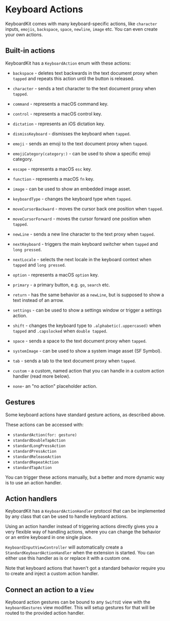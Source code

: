 # Keyboard Actions

KeyboardKit comes with many keyboard-specific actions, like `character` inputs, `emojis`, `backspace`, `space`, `newline`, `image` etc. You can even create your own actions.


## Built-in actions

KeyboardKit has a `KeyboardAction` enum with these actions:

* `backspace` - deletes text backwards in the text document proxy when `tapped` and repeats this action until the button is released.
* `character` - sends a text character to the text document proxy when `tapped`.
* `command` - represents a macOS command key.
* `control` - represents a macOS control key.
* `dictation` - represents an iOS dictation key.
* `dismissKeyboard` - dismisses the keyboard when `tapped`.
* `emoji` - sends an emoji to the text document proxy when `tapped`.
* `emojiCategory(category:)` - can be used to show a specific emoji category.
* `escape` - represents a macOS `esc` key.
* `function` - represents a macOS `fn` key.
* `image` - can be used to show an embedded image asset.
* `keyboardType` - changes the keyboard type when `tapped`.
* `moveCursorBackward` - moves the cursor back one position when `tapped`.
* `moveCursorForward` - moves the cursor forward one position when `tapped`.
* `newLine` - sends a new line character to the text proxy when `tapped`.
* `nextKeyboard` - triggers the main keyboard switcher when `tapped` and `long pressed`.
* `nextLocale` - selects the next locale in the keyboard context when `tapped` and `long pressed`.
* `option` - represents a macOS `option` key.
* `primary` - a primary button, e.g. `go`, `search` etc.
* `return` - has the same behavior as a `newLine`, but is supposed to show a text instead of an arrow.
* `settings` - can be used to show a settings window or trigger a settings action.
* `shift` - changes the keyboard type to `.alphabetic(.uppercased)` when `tapped` and `.capslocked` when `double tapped`.
* `space` - sends a space to the text document proxy when `tapped`.
* `systemImage` - can be used to show a system image asset (SF Symbol).
* `tab` - sends a tab to the text document proxy when `tapped`.

* `custom` - a custom, named action that you can handle in a custom action handler (read more below).

* `none`- an "no action" placeholder action.


## Gestures

Some keyboard actions have standard gesture actions, as described above. 

These actions can be accessed with:

* `standardAction(for: gesture)`
* `standardDoubleTapAction`
* `standardLongPressAction`
* `standardPressAction`
* `standardReleaseAction`
* `standardRepeatAction`
* `standardTapAction`

You can trigger these actions manually, but a better and more dynamic way is to use an action handler.


## Action handlers

KeyboardKit has a `KeyboardActionHandler` protocol that can be implemented by any class that can be used to handle keyboard actions. 

Using an action handler instead of triggering actions directly gives you a very flexible way of handling actions, where you can change the behavior or an entire keyboard in one single place.

`KeyboardInputViewController` will automatically create a `StandardKeyboardActionHandler` when the extension is started. You can either use this handler as is or replace it with a custom one.

Note that keyboard actions that haven't got a standard behavior require you to create and inject a custom action handler. 


## Connect an action to a `View`

Keyboard action gestures can be bound to any `SwiftUI` view with the `keyboardGestures` view modifier. This will setup gestures for that will be routed to the provided action handler.
